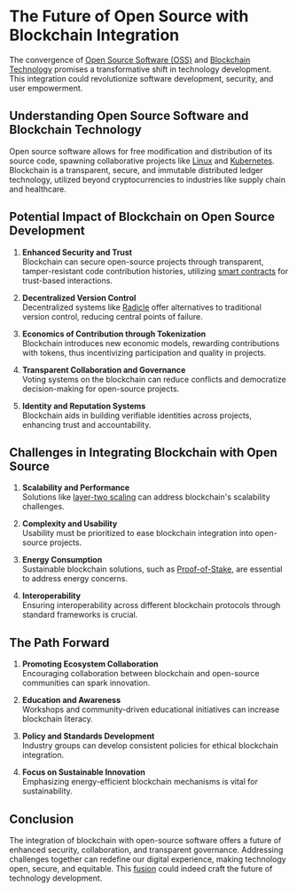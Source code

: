 # The Future of Open Source with Blockchain Integration

The convergence of [Open Source Software (OSS)](https://opensource.com/resources/what-open-source) and [Blockchain Technology](https://www.ibm.com/topics/what-is-blockchain) promises a transformative shift in technology development. This integration could revolutionize software development, security, and user empowerment.

## Understanding Open Source Software and Blockchain Technology

Open source software allows for free modification and distribution of its source code, spawning collaborative projects like [Linux](https://www.linuxfoundation.org/) and [Kubernetes](https://kubernetes.io/). Blockchain is a transparent, secure, and immutable distributed ledger technology, utilized beyond cryptocurrencies to industries like supply chain and healthcare.

## Potential Impact of Blockchain on Open Source Development

1. **Enhanced Security and Trust**  
   Blockchain can secure open-source projects through transparent, tamper-resistant code contribution histories, utilizing [smart contracts](https://ethereum.org/en/defi/#smart-contracts) for trust-based interactions.

2. **Decentralized Version Control**  
   Decentralized systems like [Radicle](https://radicle.xyz/) offer alternatives to traditional version control, reducing central points of failure.

3. **Economics of Contribution through Tokenization**  
   Blockchain introduces new economic models, rewarding contributions with tokens, thus incentivizing participation and quality in projects.

4. **Transparent Collaboration and Governance**  
   Voting systems on the blockchain can reduce conflicts and democratize decision-making for open-source projects.

5. **Identity and Reputation Systems**  
   Blockchain aids in building verifiable identities across projects, enhancing trust and accountability.

## Challenges in Integrating Blockchain with Open Source

1. **Scalability and Performance**  
   Solutions like [layer-two scaling](https://ethereum.org/en/developers/docs/scaling/layer-2-rollups/) can address blockchain's scalability challenges.

2. **Complexity and Usability**  
   Usability must be prioritized to ease blockchain integration into open-source projects.

3. **Energy Consumption**  
   Sustainable blockchain solutions, such as [Proof-of-Stake](https://ethereum.org/en/eth2/merge/), are essential to address energy concerns.

4. **Interoperability**  
   Ensuring interoperability across different blockchain protocols through standard frameworks is crucial.

## The Path Forward

1. **Promoting Ecosystem Collaboration**  
   Encouraging collaboration between blockchain and open-source communities can spark innovation.

2. **Education and Awareness**  
   Workshops and community-driven educational initiatives can increase blockchain literacy.

3. **Policy and Standards Development**  
   Industry groups can develop consistent policies for ethical blockchain integration.

4. **Focus on Sustainable Innovation**  
   Emphasizing energy-efficient blockchain mechanisms is vital for sustainability.

## Conclusion

The integration of blockchain with open-source software offers a future of enhanced security, collaboration, and transparent governance. Addressing challenges together can redefine our digital experience, making technology open, secure, and equitable. This [fusion](https://www.forbes.com/sites/forbestechcouncil/2021/07/15/blockchain-and-open-source-the-synergy-that-could-help-redefine-the-software-industry/?sh=4fce9787232f) could indeed craft the future of technology development.